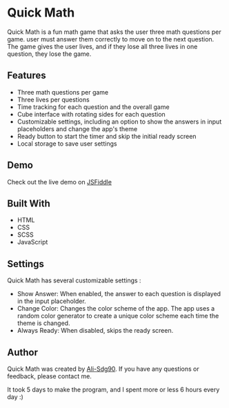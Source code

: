 <h1>Quick Math</h1>
<p>
    Quick Math is a fun math game that asks the user three math questions per
    game. user must answer them correctly to move on to the next question. The
    game gives the user lives, and if they lose all three lives in one question,
    they lose the game.
</p>
<h2>Features</h2>
<ul>
    <li>Three math questions per game</li>
    <li>Three lives per questions</li>
    <li>Time tracking for each question and the overall game</li>
    <li>Cube interface with rotating sides for each question</li>
    <li>
        Customizable settings, including an option to show the answers in input
        placeholders and change the app's theme
    </li>
    <li>Ready button to start the timer and skip the initial ready screen</li>
    <li>Local storage to save user settings</li>
</ul>
<h2>Demo</h2>
<p>
    Check out the live demo on
    <a href="https://jsfiddle.net/Ali_Sdg90/v7a9jhs6/2/" target="_new"
        >JSFiddle</a
    >
</p>
<h2>Built With</h2>
<ul>
    <li>HTML</li>
    <li>CSS</li>
    <li>SCSS</li>
    <li>JavaScript</li>
</ul>
<h2>Settings</h2>
<p>
    Quick Math has several customizable settings :
</p>
<ul>
    <li>
        Show Answer: When enabled, the answer to each question is displayed in
        the input placeholder.
    </li>
    <li>
        Change Color: Changes the color scheme of the app. The app uses a random
        color generator to create a unique color scheme each time the theme is
        changed.
    </li>
    <li>Always Ready: When disabled, skips the ready screen.</li>
</ul>
<h2>Author</h2>
<p>
    Quick Math was created by
    <a href="https://github.com/Ali-Sdg90">Ali-Sdg90</a>. If you have any
    questions or feedback, please contact me.
</p>
<p>
    It took 5 days to make the program, and I spent more or less 6 hours every
    day :)
</p>
